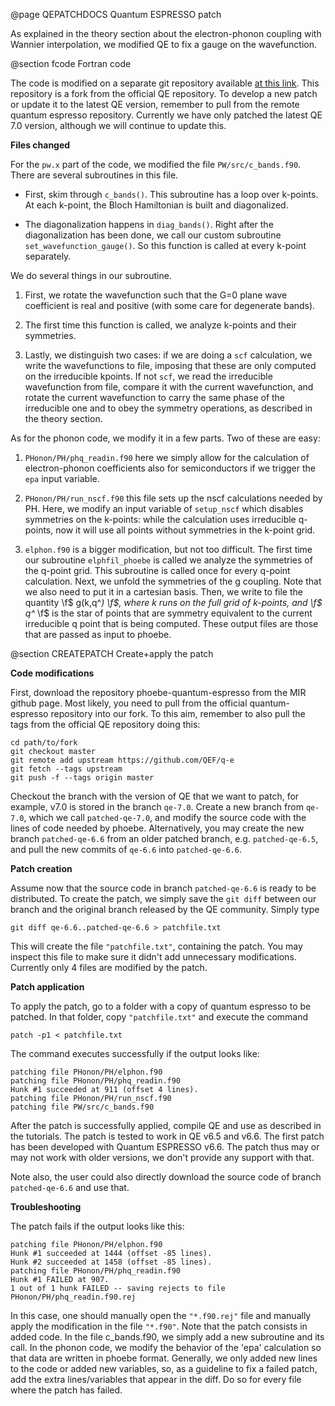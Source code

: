 @page QEPATCHDOCS Quantum ESPRESSO patch

As explained in the theory section about the electron-phonon coupling with Wannier interpolation, we modified QE to fix a gauge on the wavefunction.

@section fcode Fortran code

The code is modified on a separate git repository available [at this link](https://github.com/mir-group/phoebe-quantum-espresso/).
This repository is a fork from the official QE repository.
To develop a new patch or update it to the latest QE version, remember to pull from the remote quantum espresso repository.
Currently we have only patched the latest QE 7.0 version, although we will continue to update this. 

**Files changed**

For the `pw.x` part of the code, we modified the file `PW/src/c_bands.f90`.
There are several subroutines in this file.

* First, skim through `c_bands()`. This subroutine has a loop over k-points. At each k-point, the Bloch Hamiltonian is built and diagonalized.

* The diagonalization happens in `diag_bands()`. Right after the diagonalization has been done, we call our custom subroutine `set_wavefunction_gauge()`. So this function is called at every k-point separately.

We do several things in our subroutine.

1. First, we rotate the wavefunction such that the G=0 plane wave coefficient is real and positive (with some care for degenerate bands). 

2. The first time this function is called, we analyze k-points and their symmetries.

3. Lastly, we distinguish two cases: if we are doing a `scf` calculation, we write the wavefunctions to file, imposing that these are only computed on the irreducible kpoints. If not `scf`, we read the irreducible wavefunction from file, compare it with the current wavefunction, and rotate the current wavefunction to carry the same phase of the irreducible one and to obey the symmetry operations, as described in the theory section.

As for the phonon code, we modify it in a few parts.
Two of these are easy:

1. `PHonon/PH/phq_readin.f90` here we simply allow for the calculation of electron-phonon coefficients also for semiconductors if we trigger the `epa` input variable.

2. `PHonon/PH/run_nscf.f90` this file sets up the nscf calculations needed by PH. Here, we modify an input variable of `setup_nscf` which disables symmetries on the k-points: while the calculation uses irreducible q-points, now it will use all points without symmetries in the k-point grid.

3. `elphon.f90` is a bigger modification, but not too difficult. The first time our subroutine `elphfil_phoebe` is called we analyze the symmetries of the q-point grid. This subroutine is called once for every q-point calculation. Next, we unfold the symmetries of the g coupling. Note that we also need to put it in a cartesian basis. Then, we write to file the quantity \f$ g(k,q^*) \f$, where k runs on the full grid of k-points, and \f$ q^* \f$ is the star of points that are symmetry equivalent to the current irreducible q point that is being computed. These output files are those that are passed as input to phoebe.




@section CREATEPATCH Create+apply the patch

**Code modifications**

First, download the repository phoebe-quantum-espresso from the MIR github page.
Most likely, you need to pull from the official quantum-espresso repository into our fork.
To this aim, remember to also pull the tags from the official QE repository doing this:
~~~~~~~~~~~~~~~~~~~~~~~~~~~{.c}
cd path/to/fork
git checkout master
git remote add upstream https://github.com/QEF/q-e
git fetch --tags upstream
git push -f --tags origin master
~~~~~~~~~~~~~~~~~~~~~~~~~~~



Checkout the branch with the version of QE that we want to patch, for example, v7.0 is stored in the branch `qe-7.0`.
Create a new branch from `qe-7.0`, which we call `patched-qe-7.0`, and modify the source code with the lines of code needed by phoebe.
Alternatively, you may create the new branch `patched-qe-6.6` from an older patched branch, e.g. `patched-qe-6.5`, and pull the new commits of `qe-6.6` into `patched-qe-6.6`.

**Patch creation**

Assume now that the source code in branch `patched-qe-6.6` is ready to be distributed.
To create the patch, we simply save the `git diff` between our branch and the original branch released by the QE community.
Simply type
~~~~~~~~~~~~~~~~~~~~~~~~~~~{.c}
git diff qe-6.6..patched-qe-6.6 > patchfile.txt
~~~~~~~~~~~~~~~~~~~~~~~~~~~
This will create the file `"patchfile.txt"`, containing the patch.
You may inspect this file to make sure it didn't add unnecessary modifications.
Currently only 4 files are modified by the patch.


**Patch application**

To apply the patch, go to a folder with a copy of quantum espresso to be patched. In that folder, copy `"patchfile.txt"` and execute the command

~~~~~~~~~~~~~~~~~~~~~~~~~~~{.c}
patch -p1 < patchfile.txt
~~~~~~~~~~~~~~~~~~~~~~~~~~~

The command executes successfully if the output looks like:

~~~~~~~~~~~~~~~~~~~~~~~~~~~{.c}
patching file PHonon/PH/elphon.f90
patching file PHonon/PH/phq_readin.f90
Hunk #1 succeeded at 911 (offset 4 lines).
patching file PHonon/PH/run_nscf.f90
patching file PW/src/c_bands.f90
~~~~~~~~~~~~~~~~~~~~~~~~~~~

After the patch is successfully applied, compile QE and use as described in the tutorials.
The patch is tested to work in QE v6.5 and v6.6.
The first patch has been developed with Quantum ESPRESSO v6.6.
The patch thus may or may not work with older versions, we don't provide any support with that.

Note also, the user could also directly download the source code of branch `patched-qe-6.6` and use that.



**Troubleshooting**

The patch fails if the output looks like this:

~~~~~~~~~~~~~~~~~~~~~~~~~~~{.c}
patching file PHonon/PH/elphon.f90
Hunk #1 succeeded at 1444 (offset -85 lines).
Hunk #2 succeeded at 1458 (offset -85 lines).
patching file PHonon/PH/phq_readin.f90
Hunk #1 FAILED at 907.
1 out of 1 hunk FAILED -- saving rejects to file PHonon/PH/phq_readin.f90.rej
~~~~~~~~~~~~~~~~~~~~~~~~~~~

In this case, one should manually open the `"*.f90.rej"` file and manually apply the modification in the file `"*.f90"`.
Note that the patch consists in added code. In the file c_bands.f90, we simply add a new subroutine and its call. In the phonon code, we modify the behavior of the 'epa' calculation so that data are written in phoebe format.
Generally, we only added new lines to the code or added new variables, so, as a guideline to fix a failed patch, add the extra lines/variables that appear in the diff. Do so for every file where the patch has failed.

